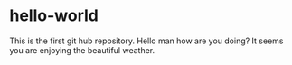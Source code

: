 # hello-world
This is the first git hub repository.
Hello man how are you doing? It seems you are enjoying the beautiful weather.
